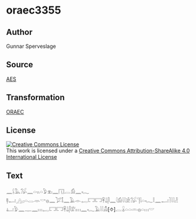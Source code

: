 # oraec3355

## Author

Gunnar Sperveslage

## Source

[AES](https://github.com/simondschweitzer/aes)

## Transformation

[ORAEC](https://oraec.github.io/)

## License

<a rel="license" href="http://creativecommons.org/licenses/by-sa/4.0/"><img alt="Creative Commons License" style="border-width:0" src="https://i.creativecommons.org/l/by-sa/4.0/88x31.png" /></a><br />This work is licensed under a <a rel="license" href="http://creativecommons.org/licenses/by-sa/4.0/">Creative Commons Attribution-ShareAlike 4.0 International License</a>

## Text

𓈖𓌰𓅓𓅮𓈖𓏏𓏭𓏏𓅱𓁷𓏤𓈖𓉔𓐛𓀁𓈖𓆑<br>
𓊢𓂝𓂻𓊪𓏏𓂋𓁺𓎡𓐍𓈖𓅯𓄤𓈖𓄿𓁹𓉻𓉐𓉐𓋹𓍑𓋴𓈖𓇋𓀁𓇋𓇋𓀀𓅮𓊹𓇋𓏏𓆑𓎛𓈖𓂝𓍘𓇋𓇋𓁐<br>
𓂞𓅱𓈖𓊃𓈖𓏥𓉻𓉐𓉐𓋹𓍑𓋴𓁨𓏤𓏥𓈖𓆑𓄿𓇋𓇋𓀋[⯑]𓐛𓏇𓏏𓏏𓏛𓐍𓏏𓏥𓎟<br>
